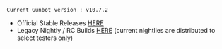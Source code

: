`Current Gunbot version : v10.7.2 `

- Official Stable Releases [HERE](https://github.com/GuntharDeNiro/BTCT/releases)
- Legacy Nightly / RC Builds [HERE](https://github.com/GuntharDeNiro/Gunthy/releases) (current nightlies are distributed to select testers only)
